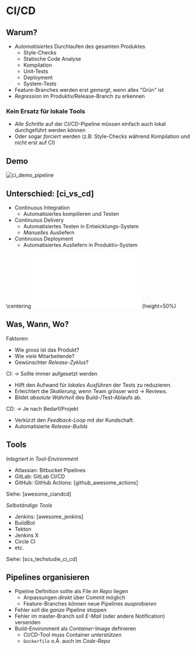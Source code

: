 CI/CD
=====


Warum?
------

* *Automatisiertes* Durchlaufen des gesamten Produktes
  * Style-Checks
  * Statische Code Analyse
  * Kompilation
  * Unit-Tests
  * Deployment
  * System-Tests
* Feature-Branches werden erst *gemergt*, wenn alles "Grün" ist
* *Regression* im Produktiv/Release-Branch zu erkennen

### Kein Ersatz für lokale Tools

* *Alle Schritte* auf der CI/CD-Pipeline müssen einfach auch lokal durchgeführt werden können
* Oder sogar *forciert* werden (z.B: Style-Checks während Kompilation und nicht erst auf CI)


Demo
----

![ci_demo_pipeline](images/ci_demo_pipeline.png)


Unterschied: [ci_vs_cd]
-----------------------

* Continuous Integration
  * Automatisiertes kompilieren und Testen
* Continuous Delivery
  * Automatisiertes Testen in Entwicklungs-System
  * *Manuelles* Ausliefern
* Continuous Deployment
  * Automatisiertes Ausliefern in Produktiv-System

\centering
![ci_vs_cd](images/ci_vs_cd.pdf){height=50%}


Was, Wann, Wo?
--------------

Faktoren:

* Wie *gross* ist das Produkt?
* Wie *viele* Mitarbeitende?
* Gewünschter *Release-Zyklus*?

CI: $\to$ Sollte immer aufgesetzt werden

* Hilft den Aufwand für *lokales Ausführen* der Tests zu reduzieren.
* Erleichtert die *Skalierung*, wenn Team grösser wird $\to$ Reviews.
* Bildet *absolute Wahrheit* des Build-/Test-Ablaufs ab.

CD: $\to$ Je nach Bedarf/Projekt

* Verkürzt den *Feedback-Loop* mit der Kundschaft.
* Automatisierte *Release-Builds*


Tools
-----

*Integriert in Tool-Environment*

* Atlassian: Bitbucket Pipelines
* GitLab: GitLab CI/CD
* GitHub: GitHub Actions: [github_awesome_actions]

Siehe: [awesome_ciandcd]

*Selbständige Tools*

* Jenkins: [awesome_jenkins]
* BuildBot
* Tekton
* Jenkins X
* Circle CI
* etc.

Siehe: [scs_techstudie_ci_cd]


Pipelines organisieren
----------------------

* Pipeline Definition sollte als File *im Repo* liegen
  * Anpassungen *direkt* über Commit möglich
  * Feature-Branches können neue Pipelines *ausprobieren*
* Fehler soll die *ganze* Pipeline stoppen
* Fehler im master-Branch soll *E-Mail* (oder andere Notification) versenden
* Build-Environment als *Container*-Image definieren
  * CI/CD-Tool muss Container *unterstützen*
  * `Dockerfile` o.Ä. auch im *Code-Repo*
